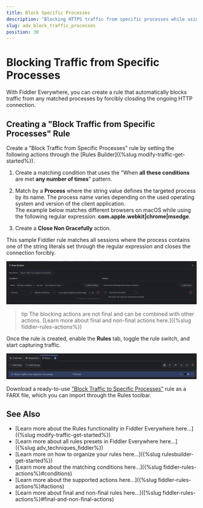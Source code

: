 ```yaml
---
title: Block Specific Processes
description: "Blocking HTTPS traffic from specific processes while using Fiddler's rules."
slug: adv_block_traffic_processes
position: 30
---
```


# Blocking Traffic from Specific Processes

With Fiddler Everywhere, you can create a rule that automatically blocks traffic from any matched processes by forcibly closding the ongoing HTTP connection.

## Creating a "Block Traffic from Specific Processes" Rule

Create a "Block Traffic from Specific Processes" rule by setting the following actions through the [Rules Builder]({%slug modify-traffic-get-started%}).

1. Create a matching condition that uses the "When **all these conditions** are met **any number of times**" pattern. 

1. Match by a **Process** where the string value defines the targeted process by its name. The process name varies depending on the used operating system and version of the client application.<br/>The example below matches different browsers on macOS while using the following regular expression: **com\.apple\.webkit|chrome|msedge**.

1. Create a **Close Non Gracefully** action.

This sample Fiddler rule matches all sessions where the process contains one of the string literals set through the regular expression and closes the connection forcibly.

![Creating "Block Traffic to Specific Processes" rule](../../images/advanced/adv-block-specific-processes.png)

>tip The blocking actions are not final and can be combined with other actions. [Learn more about final and non-final actions here.]({%slug fiddler-rules-actions%})

Once the rule is created, enable the **Rules** tab, toggle the rule switch, and start capturing traffic.

![Activating the "Block Traffic to Specific Processes" rule](../../images/advanced/adv-block-specific-processes-active.png)

Download a ready-to-use <a href="https://github.com/telerik/fiddler-everywhere/tree/master/rules/block-traffic-to-specific-processes" target="_blank">"Block Traffic to Specific Processes"</a> rule as a FARX file, which you can import through the Rules toolbar.

## See Also

* [Learn more about the Rules functionality in Fiddler Everywhere here...]({%slug modify-traffic-get-started%})
* [Learn more about all rules presets in Fiddler Everywhere here...]({%slug adv_techniques_fiddler%})
* [Learn more on how to organize your rules here...]({%slug rulesbuilder-get-started%})
* [Learn more about the matching conditions here...]({%slug fiddler-rules-actions%}#conditions)
* [Learn more about the supported actions here...]({%slug fiddler-rules-actions%}#actions)
* [Learn more about final and non-final rules here...]({%slug fiddler-rules-actions%}#final-and-non-final-actions)